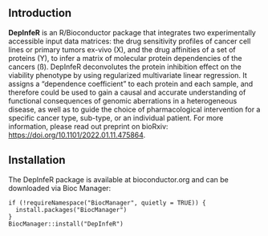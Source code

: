 ## Introduction
**DepInfeR** is an R/Bioconductor package that integrates two experimentally accessible input data matrices: the drug sensitivity profiles of cancer cell lines or primary tumors ex-vivo (X), and the drug affinities of a set of proteins (Y), to infer a matrix of molecular protein dependencies of the cancers (ß). DepInfeR deconvolutes the protein inhibition effect on the viability phenotype by using regularized multivariate linear regression. It assigns a “dependence coefficient” to each protein and each sample, and therefore could be used to gain a causal and accurate understanding of functional consequences of genomic aberrations in a heterogeneous disease, as well as to guide the choice of pharmacological intervention for a specific cancer type, sub-type, or an individual patient. For more information, please read out preprint on bioRxiv: https://doi.org/10.1101/2022.01.11.475864.

## Installation

The DepInfeR package is available at bioconductor.org and can be downloaded via Bioc Manager:

```
if (!requireNamespace("BiocManager", quietly = TRUE)) {
  install.packages("BiocManager")
}
BiocManager::install("DepInfeR")
```

